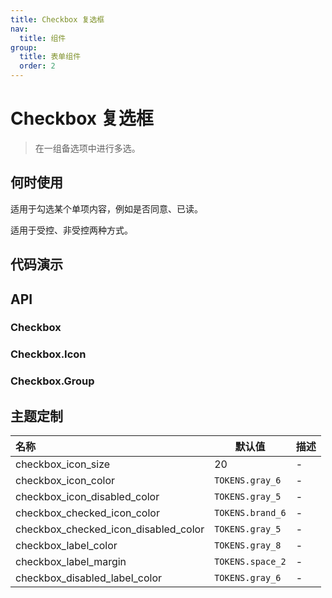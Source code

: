 ```yaml
---
title: Checkbox 复选框
nav:
  title: 组件
group:
  title: 表单组件
  order: 2
---
```


# Checkbox 复选框

> 在一组备选项中进行多选。

## 何时使用

适用于勾选某个单项内容，例如是否同意、已读。

适用于受控、非受控两种方式。

## 代码演示

<code src="./__fixtures__/icon.tsx"></code>

<code src="./__fixtures__/base.tsx"></code>

<code src="./__fixtures__/group.tsx"></code>

## API

### Checkbox

### Checkbox.Icon

### Checkbox.Group

## 主题定制

| 名称                                 | 默认值           | 描述 |
| :----------------------------------- | ---------------- | ---- |
| checkbox_icon_size                   | 20               | -    |
| checkbox_icon_color                  | `TOKENS.gray_6`  | -    |
| checkbox_icon_disabled_color         | `TOKENS.gray_5`  | -    |
| checkbox_checked_icon_color          | `TOKENS.brand_6` | -    |
| checkbox_checked_icon_disabled_color | `TOKENS.gray_5`  | -    |
| checkbox_label_color                 | `TOKENS.gray_8`  | -    |
| checkbox_label_margin                | `TOKENS.space_2` | -    |
| checkbox_disabled_label_color        | `TOKENS.gray_6`  | -    |
